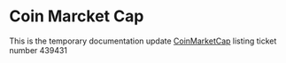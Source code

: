 # Coin Marcket Cap

This is the temporary documentation update [CoinMarketCap](https://twitter.com/CoinMarketCap) listing ticket number 439431
